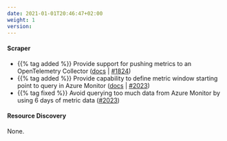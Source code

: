 ```yaml
---
date: 2021-01-01T20:46:47+02:00
weight: 1
version:
---
```


#### Scraper

- {{% tag added %}} Provide support for pushing metrics to an OpenTelemetry Collector ([docs](https://docs.promitor.io/latest/scraping/runtime-configuration/#opentelemetry)
 | [#1824](https://github.com/tomkerkhove/promitor/issues/1824))
- {{% tag added %}} Provide capability to define metric window starting point to query in Azure Monitor ([docs](https://docs.promitor.io/latest/scraping/runtime-configuration/#azure-monitor)
 | [#2023](https://github.com/tomkerkhove/promitor/issues/2023))
- {{% tag fixed %}} Avoid querying too much data from Azure Monitor by using 6 days of metric data ([#2023](https://github.com/tomkerkhove/promitor/issues/2023))

#### Resource Discovery

None.
